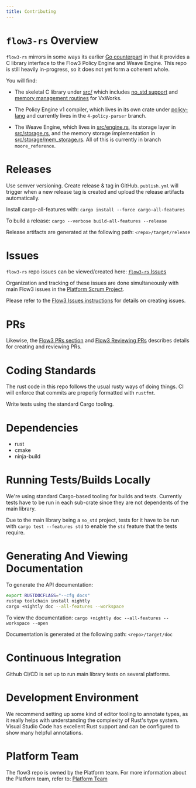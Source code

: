 ```yaml
---
title: Contributing
---
```


# `flow3-rs` Overview

`flow3-rs` mirrors in some ways its earlier [Go counterpart](https://git.spideroak-inc.com/spideroak-inc/flow3) in that it provides a C library interface to the Flow3 Policy Engine and Weave Engine. This repo is still heavily in-progress, so it does not yet form a coherent whole.

You will find:

- The skeletal C library under [src/](../src/) which includes [no_std support](../src/no_std.rs) and [memory management routines](../src/mmap.rs) for VxWorks.

- The Policy Engine v1 compiler, which lives in its own crate under [policy-lang](../src/policy-lang/src/) and currently lives in the `4-policy-parser` branch.

- The Weave Engine, which lives in [src/engine.rs](../src/engine.rs), its storage layer in [src/storage.rs](../src/storage.rs), and the memory storage implementation in [src/storage/mem_storage.rs](../src/storage/mem_storage.rs). All of this is currently in branch `moore_reference`.

# Releases

Use semver versioning. Create release & tag in GitHub. `publish.yml` will trigger when a new release tag is created and upload the release artifacts automatically.

Install cargo-all-features with:
`cargo install --force cargo-all-features`

To build a release:
`cargo --verbose build-all-features --release`

Release artifacts are generated at the following path:
`<repo>/target/release`

# Issues

`flow3-rs` repo issues can be viewed/created here:
[`flow3-rs` Issues](https://git.spideroak-inc.com/spideroak-inc/flow3-rs/issues)

Organization and tracking of these issues are done simultaneously with main Flow3 issues in the [Platform Scrum Project](https://github.com/orgs/spideroak-inc/projects/3).

Please refer to the [Flow3 Issues instructions](https://git.spideroak-inc.com/spideroak-inc/flow3/tree/main/doc/contributing.md#issues) for details on creating issues.

# PRs

Likewise, the [Flow3 PRs section](https://git.spideroak-inc.com/spideroak-inc/flow3/tree/main/doc/contributing.md#prs) and [Flow3 Reviewing PRs](https://git.spideroak-inc.com/spideroak-inc/flow3/tree/main/doc/contributing.md#reviewing-prs) describes details for creating and reviewing PRs.

# Coding Standards

The rust code in this repo follows the usual rusty ways of doing things. CI will enforce that commits are properly formatted with `rustfmt`.

Write tests using the standard Cargo tooling.

# Dependencies

- rust
- cmake
- ninja-build

# Running Tests/Builds Locally

We're using standard Cargo-based tooling for builds and tests. Currently tests have to be run in each sub-crate since they are not dependents of the main library.

Due to the main library being a `no_std` project, tests for it have to be run with `cargo test --features std` to enable the `std` feature that the tests require.

# Generating And Viewing Documentation

To generate the API documentation:

```bash
export RUSTDOCFLAGS="--cfg docs"
rustup toolchain install nightly
cargo +nightly doc --all-features --workspace
```

To view the documentation:
`cargo +nightly doc --all-features --workspace --open`

Documentation is generated at the following path:
`<repo>/target/doc`

# Continuous Integration

Github CI/CD is set up to run main library tests on several platforms.

# Development Environment

We recommend setting up some kind of editor tooling to annotate types, as it really helps with understanding the complexity of Rust's type system. Visual Studio Code has excellent Rust support and can be configured to show many helpful annotations.

# Platform Team

The flow3 repo is owned by the Platform team.
For more information about the Platform team, refer to:
[Platform Team](https://git.spideroak-inc.com/spideroak-inc/platform-meta)
